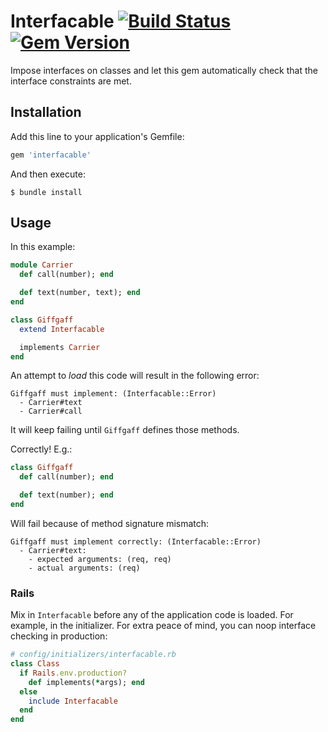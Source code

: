 # Interfacable [![Build Status](https://travis-ci.org/featurist/interfacable.svg?branch=master)](https://travis-ci.org/featurist/interfacable) [![Gem Version](https://badge.fury.io/rb/interfacable.svg)](https://badge.fury.io/rb/interfacable)

Impose interfaces on classes and let this gem automatically check that the interface constraints are met.

## Installation

Add this line to your application's Gemfile:

```ruby
gem 'interfacable'
```

And then execute:

    $ bundle install

## Usage

In this example:

```ruby
module Carrier
  def call(number); end

  def text(number, text); end
end

class Giffgaff
  extend Interfacable

  implements Carrier
end
```

An attempt to _load_ this code will result in the following error:

    Giffgaff must implement: (Interfacable::Error)
      - Carrier#text
      - Carrier#call

It will keep failing until `Giffgaff` defines those methods.

Correctly! E.g.:

```ruby
class Giffgaff
  def call(number); end

  def text(number); end
end
```

Will fail because of method signature mismatch:

    Giffgaff must implement correctly: (Interfacable::Error)
      - Carrier#text:
        - expected arguments: (req, req)
        - actual arguments: (req)

### Rails

Mix in `Interfacable` before any of the application code is loaded. For example, in the initializer. For extra peace of mind, you can noop interface checking in production:

```ruby
# config/initializers/interfacable.rb
class Class
  if Rails.env.production?
    def implements(*args); end
  else
    include Interfacable
  end
end
```
